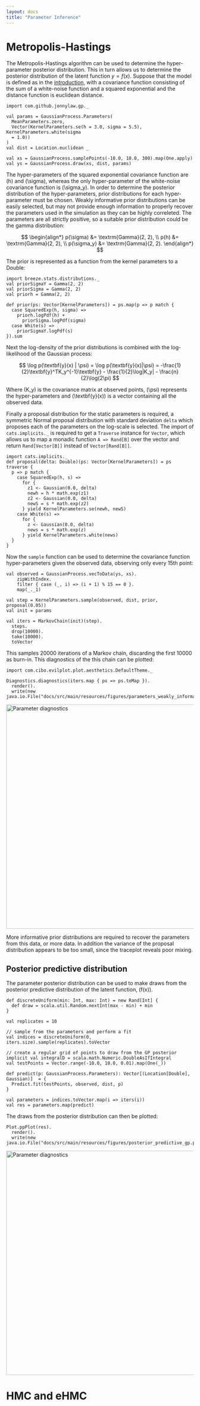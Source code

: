 ```yaml
---
layout: docs
title: "Parameter Inference"
---
```


# Metropolis-Hastings

The Metropolis-Hastings algorithm can be used to determine the hyper-parameter
posterior distribution. This in turn allows us to determine the posterior distribution
of the latent function $y = f(x)$. Suppose that the model is defined as in the
[introduction](index.html), with a covariance function consisting of the sum of
a white-noise function and a squared exponential and the distance function is
euclidean distance.

```tut:silent
import com.github.jonnylaw.gp._

val params = GaussianProcess.Parameters(
  MeanParameters.zero,
  Vector(KernelParameters.se(h = 3.0, sigma = 5.5), KernelParameters.white(sigma
  = 1.0))
)
val dist = Location.euclidean _

val xs = GaussianProcess.samplePoints(-10.0, 10.0, 300).map(One.apply)
val ys = GaussianProcess.draw(xs, dist, params)
```

The hyper-parameters of the squared exponential covariance function are \(h\) and
\(\sigma\), whereas the only hyper-parameter of the white-noise covariance
function is \(\sigma_y\). In order to determine the posterior distribution of
the hyper-parameters, prior distributions for each hyper-parameter must be
chosen. Weakly informative prior distributions can be easily selected, but may not provide
enough information to properly recover the parameters used in the simulation as
they can be highly correleted. The parameters are all strictly positive, so a
suitable prior distribution could be the gamma distribution:

$$ \begin{align*}
p(\sigma) &= \textrm{Gamma}(2, 2), \\
p(h) &= \textrm{Gamma}(2, 2), \\
p(\sigma_y) &= \textrm{Gamma}(2, 2).
\end{align*} $$

The prior is represented as a function from the kernel parameters to a Double:

```tut:silent
import breeze.stats.distributions._
val priorSigmaY = Gamma(2, 2)
val priorSigma = Gamma(2, 2)
val priorh = Gamma(2, 2)

def prior(ps: Vector[KernelParameters]) = ps.map(p => p match {
  case SquaredExp(h, sigma) =>
    priorh.logPdf(h) +
      priorSigma.logPdf(sigma)
  case White(s) =>
    priorSigmaY.logPdf(s)
}).sum
```

Next the log-density of the prior distributions is combined with the
log-likelihood of the Gaussian process:

$$ \log p(\textbf{y}(x) | \psi) = \log p(\textbf{y}(x)|\psi) =
-\frac{1}{2}\textbf{y}^TK_y^{-1}\textbf{y} - \frac{1}{2}\log|K_y| -
\frac{n}{2}\log(2\pi) $$

Where \(K_y\) is the covariance matrix at observed points, \(\psi\) represents the
hyper-parameters and \(\textbf{y}(x)\) is a vector containing all the observed data.

Finally a proposal distribution for the static parameters is required, a
symmetric Normal proposal distribution with standard deviation `delta` which
proposes each of the parameters on the log-scale is selected. The import of
`cats.implicits._` is required to get a `Traverse` instance for `Vector`, which
allows us to map a monadic function `A => Rand[B]` over the vector and return
`Rand[Vector[B]]` instead of `Vector[Rand[B]]`.

```tut:silent
import cats.implicits._
def proposal(delta: Double)(ps: Vector[KernelParameters]) = ps traverse {
  p => p match {
    case SquaredExp(h, s) =>
      for {
        z1 <- Gaussian(0.0, delta)
        newh = h * math.exp(z1)
        z2 <- Gaussian(0.0, delta)
        newS = s * math.exp(z2)
      } yield KernelParameters.se(newh, newS)
    case White(s) =>
      for {
        z <- Gaussian(0.0, delta)
        news = s * math.exp(z)
      } yield KernelParameters.white(news)
  }
}
```

Now the `sample` function can be used to determine the covariance function
hyper-parameters given the observed data,  observing only every 15th point:

```tut:silent
val observed = GaussianProcess.vecToData(ys, xs).
    zipWithIndex.
    filter { case (_, i) => (i + 1) % 15 == 0 }.
    map(_._1)

val step = KernelParameters.sample(observed, dist, prior, proposal(0.05))
val init = params

val iters = MarkovChain(init)(step).
  steps.
  drop(10000).
  take(10000).
  toVector
```

This samples 20000 iterations of a Markov chain, discarding the first 10000 as
burn-in. This diagnostics of the this chain can be plotted:

```tut:silent
import com.cibo.evilplot.plot.aesthetics.DefaultTheme._

Diagnostics.diagnostics(iters.map { ps => ps.toMap }).
  render().
  write(new java.io.File("docs/src/main/resources/figures/parameters_weakly_informative_gp.png"))
```

<img src="../img/parameters_weakly_informative_gp.png" alt="Parameter diagnostics" width="600"/>

More informative prior distributions are required to recover the parameters from
this data, or more data. In addition the variance of the proposal distribution
appears to be too small, since the traceplot reveals poor mixing.

## Posterior predictive distribution

The parameter posterior distribution can be used to make draws from the
posterior predictive distribution of the latent function, \(f(x)\).

```tut:silent
def discreteUniform(min: Int, max: Int) = new Rand[Int] {
  def draw = scala.util.Random.nextInt(max - min) + min
}

val replicates = 10

// sample from the parameters and perform a fit
val indices = discreteUniform(0, iters.size).sample(replicates).toVector

// create a regular grid of points to draw from the GP posterior
implicit val integralD = scala.math.Numeric.DoubleAsIfIntegral
val testPoints = Vector.range(-10.0, 10.0, 0.01).map(One(_))

def predict(p: GaussianProcess.Parameters): Vector[(Location[Double], Gaussian)]  = {
  Predict.fit(testPoints, observed, dist, p)
}

val parameters = indices.toVector.map(i => iters(i))
val res = parameters.map(predict)
```

The draws from the posterior distribution can then be plotted:

```tut:silent
Plot.ppPlot(res).
  render().
  write(new java.io.File("docs/src/main/resources/figures/posterior_predictive_gp.png"))
```

<img src="../img/posterior_predictive_gp.png" alt="Parameter diagnostics" width="600"/>

# HMC and eHMC

